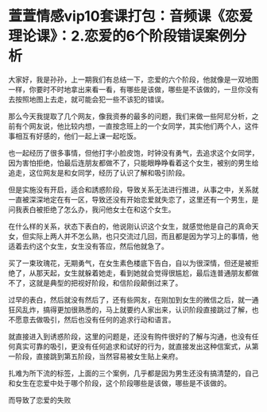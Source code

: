 # 萱萱情感vip10套课打包：音频课《恋爱理论课》：2.恋爱的6个阶段错误案例分析

大家好，我是孙孙，上一期我们有总结一下，恋爱的六个阶段，他就像是一双地图一样，你要时不时地拿出来看一看，有哪些是该做，哪些是不该做的，一旦你没有去按照地图上去走，就可能会犯一些不该犯的错误。

那么今天我提取了几个网友，像我资券的最多的问题，我们来做一些阿尼分析，之前有个网友说，他比较内想，一直按念班上的一个女同学，其实他们两个人，这件事相互有好感的，他们一起上课一起吃饭。

也一起经历了很多事情，但他打字小脸皮饱，时钟没有勇气，去追求这个女同学，因为害怕拒绝，怕最后连朋友都做不了，只能眼睁睁看着这个女生，被别的男生给追走，这位网友是和女同学，经历了认识了解和吸引阶段。

但是实施没有开启，适合和誘惑阶段，导致关系无法进行推进，从事之中，关系就一直被深深地定在有一区，导致还没有开始恋爱就失恋了，这里还有一个男生，是问我表白被拒绝了怎么办，我问他女士在和这个女生。

在什么样的关系，状态下表白的，他说刚认识这个女生，就感觉他是自己的真命天女，但实际上两人并不怎么熟，也只交流过几回，而且都是因为学习上的事情，他适着去约这个女生，女生没有答应，然后他就急了。

买了一束玫瑰花，无期勇气，在女生素色楼底下告白，自以为很深情，但还是被拒绝了，从那天起，女生就躲着她走，看到她就会觉得很尴尬，最后连普通朋友都做不了，这就是典型的把视好阶段，和信阶段颠倒过来了。

过早的表白，然后就没有然后了，还有些网友，在刚加到女生的微信之后，就一通狂风乱炸，搞得更加很熟悉的，马上就要约人家出来，认识阶段直接跳过了解，也不愿意去做吸引，然后也没有任何的追求行动和语言。

就直接进入到诱惑阶段，这里的问题是，还没有购件很好的了解与沟通，也没有任何真实可靠的吸引，更没有任何追求和试好的行为，就直接发出这种信案式，从第一阶段，直接跳到第五阶段，当然容易被女生贴上亲府。

扎难为所下流的标签，上面的三个案例，几乎都是因为男生还没有搞清楚的，自己和女生在恋爱中处于哪个阶段，这个阶段哪些是该做，哪些是不该做的。

而导致了恋爱的失败
